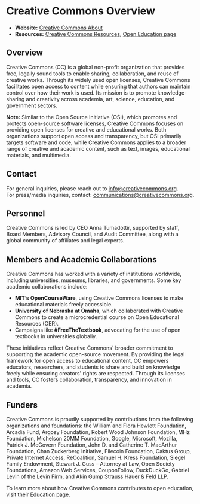 # Creative Commons Overview

- **Website:** [Creative Commons About](https://creativecommons.org/about/)  
- **Resources:** [Creative Commons Resources](https://creativecommons.org/share-your-work/), [Open Education page](https://creativecommons.org/about/education/)

## Overview

Creative Commons (CC) is a global non-profit organization that provides free, legally sound tools to enable sharing, collaboration, and reuse of creative works. Through its widely used open licenses, Creative Commons facilitates open access to content while ensuring that authors can maintain control over how their work is used. Its mission is to promote knowledge-sharing and creativity across academia, art, science, education, and government sectors.

**Note:** Similar to the Open Source Initiative (OSI), which promotes and protects open-source software licenses, Creative Commons focuses on providing open licenses for creative and educational works. Both organizations support open access and transparency, but OSI primarily targets software and code, while Creative Commons applies to a broader range of creative and academic content, such as text, images, educational materials, and multimedia.

## Contact

For general inquiries, please reach out to [info@creativecommons.org](mailto:info@creativecommons.org).  
For press/media inquiries, contact: [communications@creativecommons.org](mailto:communications@creativecommons.org).

## Personnel

Creative Commons is led by CEO Anna Tumadóttir, supported by staff, Board Members, Advisory Council, and Audit Committee, along with a global community of affiliates and legal experts.

## Members and Academic Collaborations

Creative Commons has worked with a variety of institutions worldwide, including universities, museums, libraries, and governments. Some key academic collaborations include:

- **MIT’s OpenCourseWare**, using Creative Commons licenses to make educational materials freely accessible.
- **University of Nebraska at Omaha**, which collaborated with Creative Commons to create a microcredential course on Open Educational Resources (OER).
- Campaigns like **#FreeTheTextbook**, advocating for the use of open textbooks in universities globally.

These initiatives reflect Creative Commons' broader commitment to supporting the academic open-source movement. By providing the legal framework for open access to educational content, CC empowers educators, researchers, and students to share and build on knowledge freely while ensuring creators' rights are respected. Through its licenses and tools, CC fosters collaboration, transparency, and innovation in academia.

## Funders

Creative Commons is proudly supported by contributions from the following organizations and foundations: the William and Flora Hewlett Foundation, Arcadia Fund, Argosy Foundation, Robert Wood Johnson Foundation, MHz Foundation, Michelson 20MM Foundation, Google, Microsoft, Mozilla, Patrick J. McGovern Foundation, John D. and Catherine T. MacArthur Foundation, Chan Zuckerberg Initiative, Filecoin Foundation, Caktus Group, Private Internet Access, ReCoalition, Samuel H. Kress Foundation, Siegel Family Endowment, Stewart J. Guss – Attorney at Law, Open Society Foundations, Amazon Web Services, CouponFollow, DuckDuckGo, Gabriel Levin of the Levin Firm, and Akin Gump Strauss Hauer & Feld LLP.

To learn more about how Creative Commons contributes to open education, visit their [Education page](https://creativecommons.org/about/education/).
